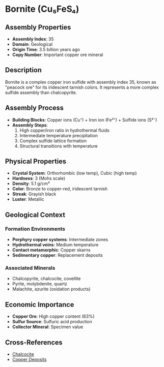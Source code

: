 # Bornite (Cu₅FeS₄)

## Assembly Properties
- **Assembly Index**: 35
- **Domain**: Geological
- **Origin Time**: 3.5 billion years ago
- **Copy Number**: Important copper ore mineral

## Description

Bornite is a complex copper iron sulfide with assembly index 35, known as "peacock ore" for its iridescent tarnish colors. It represents a more complex sulfide assembly than chalcopyrite.

## Assembly Process

- **Building Blocks**: Copper ions (Cu⁺) + Iron ion (Fe²⁺) + Sulfide ions (S²⁻)
- **Assembly Steps**:
  1. High copper/iron ratio in hydrothermal fluids
  2. Intermediate temperature precipitation
  3. Complex sulfide lattice formation
  4. Structural transitions with temperature

## Physical Properties

- **Crystal System**: Orthorhombic (low temp), Cubic (high temp)
- **Hardness**: 3 (Mohs scale)
- **Density**: 5.1 g/cm³
- **Color**: Bronze to copper-red, iridescent tarnish
- **Streak**: Grayish black
- **Luster**: Metallic

## Geological Context

### Formation Environments
- **Porphyry copper systems**: Intermediate zones
- **Hydrothermal veins**: Medium temperature
- **Contact metamorphic**: Copper skarns
- **Sedimentary copper**: Replacement deposits

### Associated Minerals
- Chalcopyrite, chalcocite, covellite
- Pyrite, molybdenite, quartz
- Malachite, azurite (oxidation products)

## Economic Importance

- **Copper Ore**: High copper content (63%)
- **Sulfur Source**: Sulfuric acid production
- **Collector Mineral**: Specimen value

## Cross-References

- [Chalcocite](/domains/geological/minerals/sulfides/chalcocite.md)
- [Copper Deposits](/domains/geological/formations/copper_deposits.md)